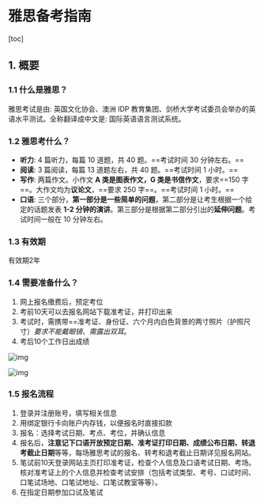 # 雅思备考指南

[toc]

## 1. 概要

### 1.1 什么是雅思？

雅思考试是由: 英国文化协会、澳洲 IDP 教育集团、剑桥大学考试委员会举办的英语水平测试。全称翻译成中文是: 国际英语语言测试系统。

### 1.2 雅思考什么？

- **听力**: 4 篇听力，每篇 10 道题，共 40 题。==考试时间 30 分钟左右。==
- **阅读**: 3 篇阅读，每篇 13 道题左右，共 40 题。==考试时间 1 小时。==
- **写作**: 两篇作文。小作文 **A 类是图表作文，G 类是书信作文**，要求==150 字==。大作文均为**议论文**，==要求 250 字==。==考试时间 1 小时。==
- **口语**: 三个部分，**第一部分是一些简单的问题**，第二部分是让考生根据一个给定的话题发表 **1-2 分钟的演讲**。第三部分是根据第二部分引出的**延伸问题**。考试时间一般在 10 分钟左右。

### 1.3 有效期

有效期2年

### 1.4 需要准备什么？

1. 网上报名缴费后，预定考位
2. 考前10天可以去报名网站下载准考证，并打印出来
3. 考试时，需携带==准考证、身份证、六个月内白色背景的两寸照片（护照尺寸）*要求不能戴眼镜、需露出双耳*。
4. 考后10个工作日出成绩

![img](https://mmbiz.qpic.cn/mmbiz_png/icqYwDXDxqyd3wgJW3em3ic2ptec9apwZEqLccKWwu9kxrsvibdzYtpUdFniaIzMANumW2EicPTYtqMe6D4ZWDwZ9xw/640?wx_fmt=png)

![img](https://mmbiz.qpic.cn/mmbiz_png/icqYwDXDxqyd3wgJW3em3ic2ptec9apwZE4cFbvcrvTYV8uFCcicsxjSBnlcXNtBkM8LjQ7bXtPwfvF47J9giaSLdA/640?wx_fmt=png)

###  1.5 报名流程

1. 登录并注册账号，填写相关信息
2. 用绑定银行卡向账户内存钱，以便报名时直接扣款
3. 报名：选择考试日期、考点、考位，并确认信息
4. 报名后，**注意记下口语开放预定日期、准考证打印日期、成绩公布日期、转退考截止日期**等等，每场雅思考试的报名、转考和退考截止日期详见报名网站。
5. 笔试前10天登录网站主页打印准考证，检查个人信息及口语考试日期、考场。核对准考证上的个人信息并检查考试安排（包括考试类型、考号、口试时间、口笔试场地、口笔试地址、口笔试教室等等）。
6. 在指定日期参加口试及笔试